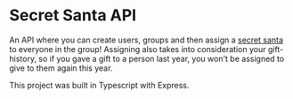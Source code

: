 # Secret Santa API

An API where you can create users, groups and then assign a [secret santa](https://en.wikipedia.org/wiki/Secret_Santa) to everyone in the group! Assigning also takes into consideration your gift-history, so if you gave a gift to a person last year, you won't be assigned to give to them again this year.

This project was built in Typescript with Express.
